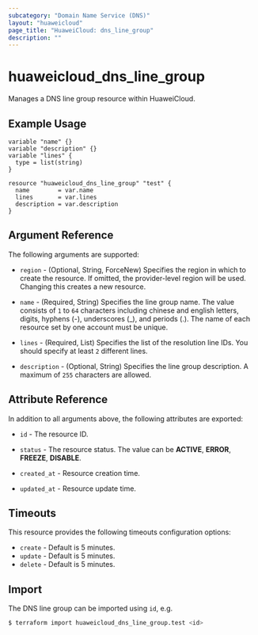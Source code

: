 ```yaml
---
subcategory: "Domain Name Service (DNS)"
layout: "huaweicloud"
page_title: "HuaweiCloud: dns_line_group"
description: ""
---
```


# huaweicloud_dns_line_group

Manages a DNS line group resource within HuaweiCloud.

## Example Usage

```hcl
variable "name" {}
variable "description" {}
variable "lines" {
  type = list(string)
}

resource "huaweicloud_dns_line_group" "test" {
  name        = var.name
  lines       = var.lines
  description = var.description
}
```

## Argument Reference

The following arguments are supported:

* `region` - (Optional, String, ForceNew) Specifies the region in which to create the resource.
  If omitted, the provider-level region will be used.
  Changing this creates a new resource.

* `name` - (Required, String) Specifies the line group name.
  The value consists of `1` to `64` characters including chinese and english letters, digits, hyphens (-), underscores (_),
  and periods (.). The name of each resource set by one account must be unique.

* `lines` - (Required, List) Specifies the list of the resolution line IDs. You should specify at least `2` different lines.

* `description` - (Optional, String) Specifies the line group description. A maximum of `255` characters are allowed.

## Attribute Reference

In addition to all arguments above, the following attributes are exported:

* `id` - The resource ID.

* `status` - The resource status. The value can be **ACTIVE**, **ERROR**, **FREEZE**, **DISABLE**.

* `created_at` - Resource creation time.

* `updated_at` - Resource update time.

## Timeouts

This resource provides the following timeouts configuration options:

* `create` - Default is 5 minutes.
* `update` - Default is 5 minutes.
* `delete` - Default is 5 minutes.

## Import

The DNS line group can be imported using `id`, e.g.

```bash
$ terraform import huaweicloud_dns_line_group.test <id>
```
